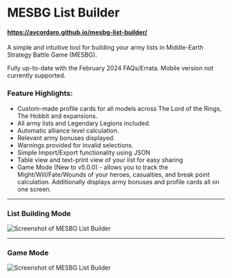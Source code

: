 # MESBG List Builder

#### https://avcordaro.github.io/mesbg-list-builder/

A simple and intuitive tool for building your army lists in Middle-Earth Strategy Battle Game (MESBG). 

Fully up-to-date with the February 2024 FAQs/Errata. Mobile version not currently supported.

### Feature Highlights:
* Custom-made profile cards for all models across The Lord of the Rings, The Hobbit and expansions.
* All army lists and Legendary Legions included.
* Automatic alliance level calculation.
* Relevant army bonuses displayed.
* Warnings provided for invalid selections.
* Simple Import/Export functionality using JSON
* Table view and text-print view of your list for easy sharing
* Game Mode (New to v5.0.0) - allows you to track the Might/Will/Fate/Wounds of your heroes, casualties, and break point calculation. Additionally displays army bonuses and profile cards all on one screen.
  
---
### List Building Mode
![Screenshot of MESBG List Builder](https://pasteimg.com/images/2024/07/09/image.png)

---

### Game Mode
![Screenshot of MESBG List Builder](https://pasteimg.com/images/2024/07/09/imagebc8ece4997842c57.png)

